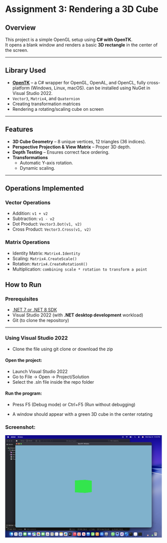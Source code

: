 # Assignment 3: Rendering a 3D Cube
##  Overview
This project is a simple OpenGL setup using **C# with OpenTK**.  
It opens a blank window and renders a basic **3D rectangle** in the center of the screen.  



---

##  Library Used
- **[OpenTK](https://opentk.net/)** – a C# wrapper for OpenGL, OpenAL, and OpenCL, fully cross-platform (Windows, Linux, macOS).
 can be installed using NuGet in Visual Studio 2022.
- `Vector3`, `Matrix4`, and `Quaternion`
- Creating transformation matrices
- Rendering a rotating/scaling cube on screen

---


## Features
- **3D Cube Geometry** – 8 unique vertices, 12 triangles (36 indices).
- **Perspective Projection & View Matrix** – Proper 3D depth.
- **Depth Testing** – Ensures correct face ordering.
- **Transformations**
  - Automatic Y-axis rotation.
  - Dynamic scaling.

----

## Operations Implemented

### Vector Operations
- Addition: `v1 + v2`
- Subtraction: `v1 - v2`
- Dot Product: `Vector3.Dot(v1, v2)`
- Cross Product: `Vector3.Cross(v1, v2)`

###  Matrix Operations
- Identity Matrix: `Matrix4.Identity`
- Scaling: `Matrix4.CreateScale()`
- Rotation: `Matrix4.CreateRotationX()` 
- Multiplication: `combining scale * rotation to transform a point`

##  How to Run

### Prerequisites
- [.NET 7 or .NET 8 SDK](https://dotnet.microsoft.com/en-us/download)
- Visual Studio 2022 (with **.NET desktop development** workload)
- Git (to clone the repository)

---

### Using Visual Studio 2022 
- Clone the file using git clone or download the zip

#### Open the project:

- Launch Visual Studio 2022
- Go to File → Open → Project/Solution
- Select the .sln file inside the repo folder


#### Run the program:

- Press F5 (Debug mode) or Ctrl+F5 (Run without debugging)

- A window should appear with a green 3D cube in the center rotating

### Screenshot:

 ![Rotating 3D Cube](images/screenshot.png)
